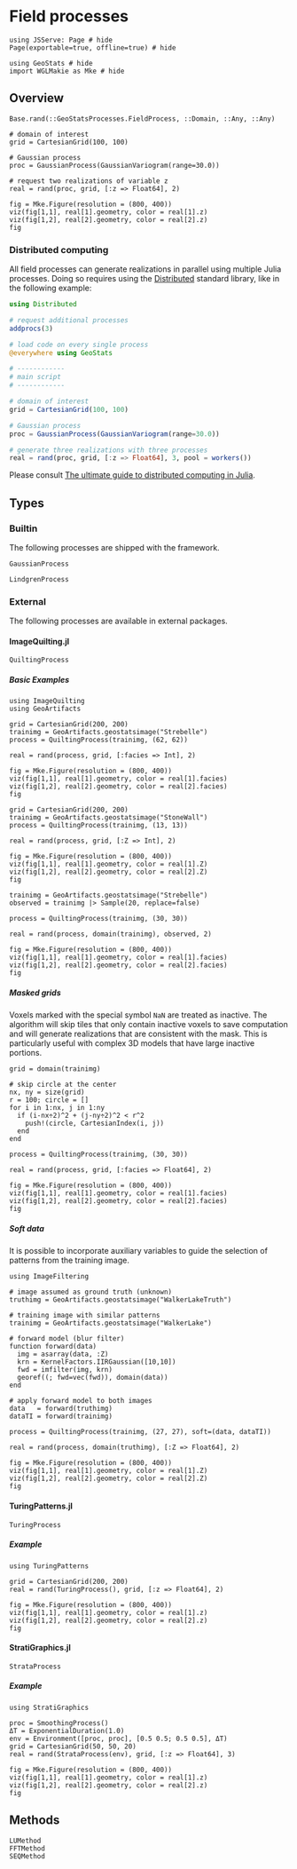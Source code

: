 # Field processes

```@example fieldprocs
using JSServe: Page # hide
Page(exportable=true, offline=true) # hide

using GeoStats # hide
import WGLMakie as Mke # hide
```

## Overview

```@docs
Base.rand(::GeoStatsProcesses.FieldProcess, ::Domain, ::Any, ::Any)
```

```@example fieldprocs
# domain of interest
grid = CartesianGrid(100, 100)

# Gaussian process
proc = GaussianProcess(GaussianVariogram(range=30.0))

# request two realizations of variable z
real = rand(proc, grid, [:z => Float64], 2)

fig = Mke.Figure(resolution = (800, 400))
viz(fig[1,1], real[1].geometry, color = real[1].z)
viz(fig[1,2], real[2].geometry, color = real[2].z)
fig
```

### Distributed computing

All field processes can generate realizations in parallel
using multiple Julia processes. Doing so requires using the
[Distributed](https://docs.julialang.org/en/v1/stdlib/Distributed/)
standard library, like in the following example:

```julia
using Distributed

# request additional processes
addprocs(3)

# load code on every single process
@everywhere using GeoStats

# ------------
# main script
# ------------

# domain of interest
grid = CartesianGrid(100, 100)

# Gaussian process
proc = GaussianProcess(GaussianVariogram(range=30.0))

# generate three realizations with three processes
real = rand(proc, grid, [:z => Float64], 3, pool = workers())
```

Please consult
[The ultimate guide to distributed computing in Julia](https://github.com/Arpeggeo/julia-distributed-computing/tree/master).

## Types

### Builtin

The following processes are shipped with the framework.

```@docs
GaussianProcess
```

```@docs
LindgrenProcess
```

### External

The following processes are available in external packages.

#### ImageQuilting.jl

```@docs
QuiltingProcess
```

##### Basic Examples

```@example fieldprocs
using ImageQuilting
using GeoArtifacts

grid = CartesianGrid(200, 200)
trainimg = GeoArtifacts.geostatsimage("Strebelle")
process = QuiltingProcess(trainimg, (62, 62))

real = rand(process, grid, [:facies => Int], 2)

fig = Mke.Figure(resolution = (800, 400))
viz(fig[1,1], real[1].geometry, color = real[1].facies)
viz(fig[1,2], real[2].geometry, color = real[2].facies)
fig
```

```@example fieldprocs
grid = CartesianGrid(200, 200)
trainimg = GeoArtifacts.geostatsimage("StoneWall")
process = QuiltingProcess(trainimg, (13, 13))

real = rand(process, grid, [:Z => Int], 2)

fig = Mke.Figure(resolution = (800, 400))
viz(fig[1,1], real[1].geometry, color = real[1].Z)
viz(fig[1,2], real[2].geometry, color = real[2].Z)
fig
```

```@example fieldprocs
trainimg = GeoArtifacts.geostatsimage("Strebelle")
observed = trainimg |> Sample(20, replace=false)

process = QuiltingProcess(trainimg, (30, 30))

real = rand(process, domain(trainimg), observed, 2)

fig = Mke.Figure(resolution = (800, 400))
viz(fig[1,1], real[1].geometry, color = real[1].facies)
viz(fig[1,2], real[2].geometry, color = real[2].facies)
fig
```

##### Masked grids

Voxels marked with the special symbol `NaN` are treated as inactive.
The algorithm will skip tiles that only contain inactive voxels to 
save computation and will generate realizations that are consistent
with the mask. This is particularly useful with complex 3D models that 
have large inactive portions.

```@example fieldprocs
grid = domain(trainimg)

# skip circle at the center
nx, ny = size(grid)
r = 100; circle = []
for i in 1:nx, j in 1:ny
  if (i-nx÷2)^2 + (j-ny÷2)^2 < r^2
    push!(circle, CartesianIndex(i, j))
  end
end

process = QuiltingProcess(trainimg, (30, 30))

real = rand(process, grid, [:facies => Float64], 2)

fig = Mke.Figure(resolution = (800, 400))
viz(fig[1,1], real[1].geometry, color = real[1].facies)
viz(fig[1,2], real[2].geometry, color = real[2].facies)
fig
```

##### Soft data

It is possible to incorporate auxiliary variables to guide the 
selection of patterns from the training image.

```@example fieldprocs
using ImageFiltering

# image assumed as ground truth (unknown)
truthimg = GeoArtifacts.geostatsimage("WalkerLakeTruth")

# training image with similar patterns
trainimg = GeoArtifacts.geostatsimage("WalkerLake")

# forward model (blur filter)
function forward(data)
  img = asarray(data, :Z)
  krn = KernelFactors.IIRGaussian([10,10])
  fwd = imfilter(img, krn)
  georef((; fwd=vec(fwd)), domain(data))
end

# apply forward model to both images
data   = forward(truthimg)
dataTI = forward(trainimg)

process = QuiltingProcess(trainimg, (27, 27), soft=(data, dataTI))

real = rand(process, domain(truthimg), [:Z => Float64], 2)

fig = Mke.Figure(resolution = (800, 400))
viz(fig[1,1], real[1].geometry, color = real[1].Z)
viz(fig[1,2], real[2].geometry, color = real[2].Z)
fig
```

#### TuringPatterns.jl

```@docs
TuringProcess
```

##### Example

```@example fieldprocs
using TuringPatterns

grid = CartesianGrid(200, 200)
real = rand(TuringProcess(), grid, [:z => Float64], 2)

fig = Mke.Figure(resolution = (800, 400))
viz(fig[1,1], real[1].geometry, color = real[1].z)
viz(fig[1,2], real[2].geometry, color = real[2].z)
fig
```

#### StratiGraphics.jl

```@docs
StrataProcess
```

##### Example

```@example fieldprocs
using StratiGraphics

proc = SmoothingProcess()
ΔT = ExponentialDuration(1.0)
env = Environment([proc, proc], [0.5 0.5; 0.5 0.5], ΔT)
grid = CartesianGrid(50, 50, 20)
real = rand(StrataProcess(env), grid, [:z => Float64], 3)

fig = Mke.Figure(resolution = (800, 400))
viz(fig[1,1], real[1].geometry, color = real[1].z)
viz(fig[1,2], real[2].geometry, color = real[2].z)
fig
```

## Methods

```@docs
LUMethod
FFTMethod
SEQMethod
```
